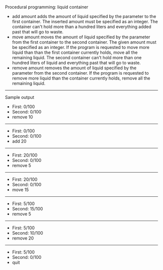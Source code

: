 Procedural programming: liquid container

- add amount adds the amount of liquid specified by the parameter to the first container. The inserted amount must be specified as an integer. The container can't hold more than a hundred liters and everything added past that will go to waste.
- move amount moves the amount of liquid specified by the parameter from the first container to the second container. The given amount must be specified as an integer. If the program is requested to move more liquid than than the first container currently holds, move all the remaining liquid. The second container can't hold more than one hundred liters of liquid and everything past that will go to waste.
- remove amount removes the amount of liquid specified by the parameter from the second container. If the program is requested to remove more liquid than the container currently holds, remove all the remaining liquid.
---
Sample output

- First: 0/100
- Second: 0/100
- remove 10
---
- First: 0/100
- Second: 0/100
- add 20
---
- First: 20/100
- Second: 0/100
- remove 5
---
- First: 20/100
- Second: 0/100
- move 15
---
- First: 5/100
- Second: 15/100
- remove 5
---
- First: 5/100
- Second: 10/100
- remove 20
---
- First: 5/100
- Second: 0/100
- quit
